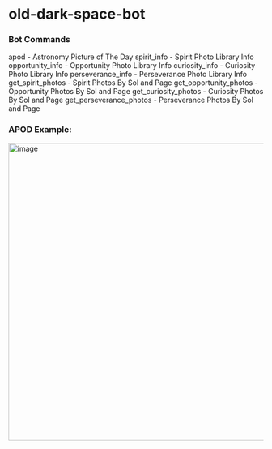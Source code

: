 # old-dark-space-bot

### Bot Commands
apod - Astronomy Picture of The Day
spirit_info - Spirit Photo Library Info
opportunity_info - Opportunity Photo Library Info
curiosity_info - Curiosity Photo Library Info
perseverance_info - Perseverance Photo Library Info
get_spirit_photos - Spirit Photos By Sol and Page
get_opportunity_photos - Opportunity Photos By Sol and Page
get_curiosity_photos - Curiosity Photos By Sol and Page
get_perseverance_photos - Perseverance Photos By Sol and Page

### APOD Example:
<img width="587" alt="image" src="https://github.com/andrei-roh/old-dark-space-bot/assets/65450338/0deefc1f-1051-468f-9b16-95b48ca318a5">
